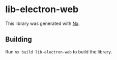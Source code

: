 # lib-electron-web

This library was generated with [Nx](https://nx.dev).

## Building

Run `nx build lib-electron-web` to build the library.
